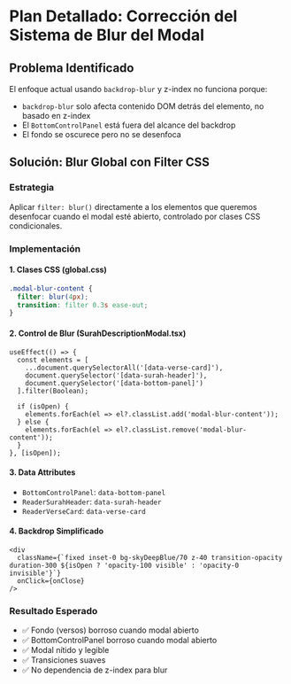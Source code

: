 # Plan Detallado: Corrección del Sistema de Blur del Modal

## Problema Identificado

El enfoque actual usando `backdrop-blur` y z-index no funciona porque:
- `backdrop-blur` solo afecta contenido DOM detrás del elemento, no basado en z-index
- El `BottomControlPanel` está fuera del alcance del backdrop
- El fondo se oscurece pero no se desenfoca

## Solución: Blur Global con Filter CSS

### Estrategia
Aplicar `filter: blur()` directamente a los elementos que queremos desenfocar cuando el modal esté abierto, controlado por clases CSS condicionales.

### Implementación

#### 1. Clases CSS (global.css)
```css
.modal-blur-content {
  filter: blur(4px);
  transition: filter 0.3s ease-out;
}
```

#### 2. Control de Blur (SurahDescriptionModal.tsx)
```tsx
useEffect(() => {
  const elements = [
    ...document.querySelectorAll('[data-verse-card]'),
    document.querySelector('[data-surah-header]'),
    document.querySelector('[data-bottom-panel]')
  ].filter(Boolean);

  if (isOpen) {
    elements.forEach(el => el?.classList.add('modal-blur-content'));
  } else {
    elements.forEach(el => el?.classList.remove('modal-blur-content'));
  }
}, [isOpen]);
```

#### 3. Data Attributes
- `BottomControlPanel`: `data-bottom-panel`
- `ReaderSurahHeader`: `data-surah-header`
- `ReaderVerseCard`: `data-verse-card`

#### 4. Backdrop Simplificado
```tsx
<div 
  className={`fixed inset-0 bg-skyDeepBlue/70 z-40 transition-opacity duration-300 ${isOpen ? 'opacity-100 visible' : 'opacity-0 invisible'}`}
  onClick={onClose}
/>
```

### Resultado Esperado
- ✅ Fondo (versos) borroso cuando modal abierto
- ✅ BottomControlPanel borroso cuando modal abierto  
- ✅ Modal nítido y legible
- ✅ Transiciones suaves
- ✅ No dependencia de z-index para blur